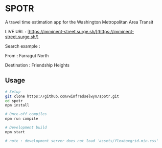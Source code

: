 <!-- TITLE/ -->

<h1>SPOTR</h1>

<!-- /TITLE -->



<!-- DESCRIPTION/ -->

A travel time estimation app for the Washington Metropolitan Area Transit

<!-- /DESCRIPTION -->

LIVE URL : [https://imminent-street.surge.sh/](https://imminent-street.surge.sh/)

Search example : 

From : Farragut North

Destination : Friendship Heights

## Usage

``` bash
# Setup
git clone https://github.com/winfredselwyn/spotr.git
cd spotr
npm install

# Once-off compiles
npm run compile

# Development build
npm start

# note : development server does not load 'assets/flexboxgrid.min.css' and 'assets/reset.min.css' with index.html

```
